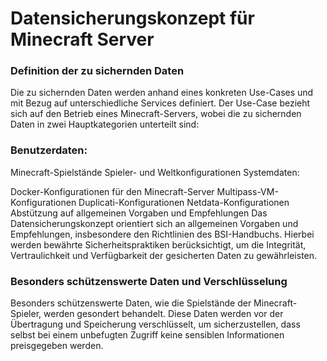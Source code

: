 # Datensicherungskonzept für Minecraft Server

### Definition der zu sichernden Daten

Die zu sichernden Daten werden anhand eines konkreten Use-Cases und mit Bezug auf unterschiedliche Services definiert. Der Use-Case bezieht sich auf den Betrieb eines Minecraft-Servers, wobei die zu sichernden Daten in zwei Hauptkategorien unterteilt sind:

### Benutzerdaten:

Minecraft-Spielstände
Spieler- und Weltkonfigurationen
Systemdaten:

Docker-Konfigurationen für den Minecraft-Server
Multipass-VM-Konfigurationen
Duplicati-Konfigurationen
Netdata-Konfigurationen
Abstützung auf allgemeinen Vorgaben und Empfehlungen
Das Datensicherungskonzept orientiert sich an allgemeinen Vorgaben und Empfehlungen, insbesondere den Richtlinien des BSI-Handbuchs. Hierbei werden bewährte Sicherheitspraktiken berücksichtigt, um die Integrität, Vertraulichkeit und Verfügbarkeit der gesicherten Daten zu gewährleisten.

### Besonders schützenswerte Daten und Verschlüsselung

Besonders schützenswerte Daten, wie die Spielstände der Minecraft-Spieler, werden gesondert behandelt. Diese Daten werden vor der Übertragung und Speicherung verschlüsselt, um sicherzustellen, dass selbst bei einem unbefugten Zugriff keine sensiblen Informationen preisgegeben werden.